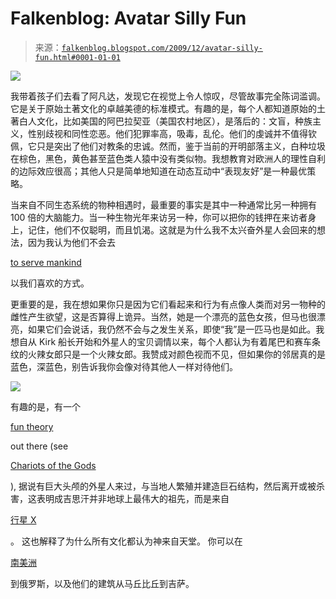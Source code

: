 <!--yml

category: 未分类

date: 2024-05-12 21:40:50

-->

# Falkenblog: Avatar Silly Fun

> 来源：[`falkenblog.blogspot.com/2009/12/avatar-silly-fun.html#0001-01-01`](http://falkenblog.blogspot.com/2009/12/avatar-silly-fun.html#0001-01-01)

![](https://blogger.googleusercontent.com/img/b/R29vZ2xl/AVvXsEiRJAXpS34owLEvKCPjDqGYE8LCgfoRTT-FPTXCql7R3p700Vn8fZ9zzSv4U6-7wGy8GWBkTOuQmCmz01glR1-gDHaJr0Or9F4plIEhgYTJUHK7p-vAuBemEE0YGCZx5Yw0bhJjPA/s1600-h/avatar.jpg)

我带着孩子们去看了阿凡达，发现它在视觉上令人惊叹，尽管故事完全陈词滥调。它是关于原始土著文化的卓越美德的标准模式。有趣的是，每个人都知道原始的土著白人文化，比如美国的阿巴拉契亚（美国农村地区），是落后的：文盲，种族主义，性别歧视和同性恋恶。他们犯罪率高，吸毒，乱伦。他们的虔诚并不值得钦佩，它只是突出了他们对教条的忠诚。然而，鉴于当前的开明部落主义，白种垃圾在棕色，黑色，黄色甚至蓝色类人猿中没有类似物。我想教育对欧洲人的理性自利的边际效应很高；其他人只是简单地知道在动态互动中“表现友好”是一种最优策略。

当来自不同生态系统的物种相遇时，最重要的事实是其中一种通常比另一种拥有 100 倍的大脑能力。当一种生物光年来访另一种，你可以把你的钱押在来访者身上，记住，他们不仅聪明，而且饥渴。这就是为什么我不太兴奋外星人会回来的想法，因为我认为他们不会去

[to serve mankind](http://en.wikipedia.org/wiki/To_Serve_Man_(The_Twilight_Zone))

以我们喜欢的方式。

更重要的是，我在想如果你只是因为它们看起来和行为有点像人类而对另一物种的雌性产生欲望，这是否算得上诡异。当然，她是一个漂亮的蓝色女孩，但马也很漂亮，如果它们会说话，我仍然不会与之发生关系，即使“我”是一匹马也是如此。我想自从 Kirk 船长开始和外星人的宝贝调情以来，每个人都认为有着尾巴和赛车条纹的火辣女郎只是一个火辣女郎。我赞成对颜色视而不见，但如果你的邻居真的是蓝色，深蓝色，别告诉我你会像对待其他人一样对待他们。

![](https://blogger.googleusercontent.com/img/b/R29vZ2xl/AVvXsEj91iopoAuKZbkrvpPWo2-g7ygc2Bzf5eTKGSQ7vIcR1TMQRjjP-yY7IRnnyCcPjlt6PqT_iZXA9QQs9C4PGdDGb7g925O8065OHXcMZI-86e_4jJOkIxo8xOZxYC_YkxVWtROq8Q/s1600-h/incanskulls.jpg)

有趣的是，有一个

[fun theory](http://www.starchildproject.com/)

out there (see

[Chariots of the Gods](http://en.wikipedia.org/wiki/Chariots_of_the_Gods%3F)

), 据说有巨大头颅的外星人来过，与当地人繁殖并建造巨石结构，然后离开或被杀害，这表明成吉思汗并非地球上最伟大的祖先，而是来自

[行星 X](http://xfacts.com/x.htm)

。 这也解释了为什么所有文化都认为神来自天堂。 你可以在

[南美洲](http://www.crystalinks.com/incanskulls.html)

到俄罗斯，以及他们的建筑从马丘比丘到吉萨。
